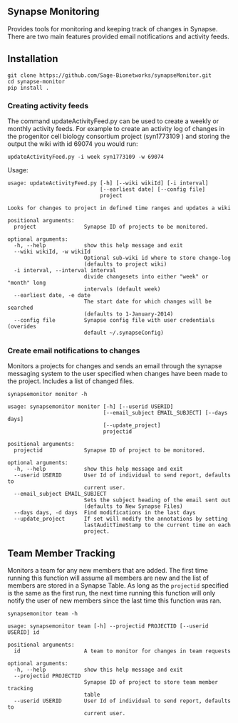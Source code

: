 ## Synapse Monitoring

Provides tools for monitoring and keeping track of changes in Synapse. There are two main features provided email notifications and activity feeds. 


## Installation
```
git clone https://github.com/Sage-Bionetworks/synapseMonitor.git
cd synapse-monitor
pip install .
```

### Creating activity feeds

The command updateActivityFeed.py can be used to create a weekly or monthly activity feeds.  For example to create an activity log of changes in the progenitor cell biology consortium project (syn1773109 ) and storing the output the wiki with id 69074 you would run:

```
updateActivityFeed.py -i week syn1773109 -w 69074
```


Usage:

```
usage: updateActivityFeed.py [-h] [--wiki wikiId] [-i interval]
                             [--earliest date] [--config file]
                             project

Looks for changes to project in defined time ranges and updates a wiki

positional arguments:
  project               Synapse ID of projects to be monitored.

optional arguments:
  -h, --help            show this help message and exit
  --wiki wikiId, -w wikiId
                        Optional sub-wiki id where to store change-log
                        (defaults to project wiki)
  -i interval, --interval interval
                        divide changesets into either "week" or "month" long
                        intervals (default week)
  --earliest date, -e date
                        The start date for which changes will be searched
                        (defaults to 1-January-2014)
  --config file         Synapse config file with user credentials (overides
                        default ~/.synapseConfig)
```

### Create email notifications to changes

Monitors a projects for changes and sends an email through the synapse messaging system to the user specified when changes have been made to the project. Includes a list of changed files.

```
synapsemonitor monitor -h

usage: synapsemonitor monitor [-h] [--userid USERID]
                              [--email_subject EMAIL_SUBJECT] [--days days]
                              [--update_project]
                              projectid

positional arguments:
  projectid             Synapse ID of project to be monitored.

optional arguments:
  -h, --help            show this help message and exit
  --userid USERID       User Id of individual to send report, defaults to
                        current user.
  --email_subject EMAIL_SUBJECT
                        Sets the subject heading of the email sent out
                        (defaults to New Synapse Files)
  --days days, -d days  Find modifications in the last days
  --update_project      If set will modify the annotations by setting
                        lastAuditTimeStamp to the current time on each
                        project.
```


## Team Member Tracking

Monitors a team for any new members that are added.  The first time running this function will assume all members are new
and the list of members are stored in a Synapse Table.  As long as the `projectid` specified is the same as the first run,
 the next time running this function will only notify the user of new members since the last time this function was ran.

```
synapsemonitor team -h

usage: synapsemonitor team [-h] --projectid PROJECTID [--userid USERID] id

positional arguments:
  id                    A team to monitor for changes in team requests

optional arguments:
  -h, --help            show this help message and exit
  --projectid PROJECTID
                        Synapse ID of project to store team member tracking
                        table
  --userid USERID       User Id of individual to send report, defaults to
                        current user.
```
